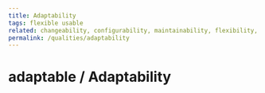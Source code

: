 ```yaml
---
title: Adaptability
tags: flexible usable
related: changeability, configurability, maintainability, flexibility, usability
permalink: /qualities/adaptability
---
```


# adaptable / Adaptability

